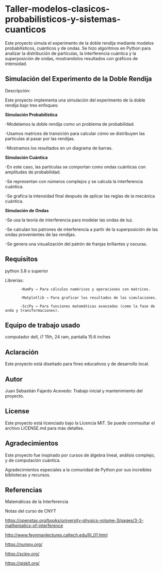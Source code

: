 # **Taller-modelos-clasicos-probabilisticos-y-sistemas-cuanticos**
Este proyecto simula el experimento de la doble rendija mediante modelos probabilísticos, cuánticos y de ondas. Se hizo algoritmos en Python para analizar la distribución de partículas, la interferencia cuántica y la superposición de ondas, mostrandolos resultados con gráficos de intensidad.

## **Simulación del Experimento de la Doble Rendija**

Descripción:

Este proyecto implementa una simulación del experimento de la doble rendija bajo tres enfoques:

**Simulación Probabilística**

-Modelamos la doble rendija como un problema de probabilidad.

-Usamos matrices de transición para calcular cómo se distribuyen las partículas al pasar por las rendijas.

-Mostramos los resultados en un diagrama de barras.

**Simulación Cuántica**

-En este caso, las partículas se comportan como ondas cuánticas con amplitudes de probabilidad.

-Se representan con números complejos y se calcula la interferencia cuántica.

-Se grafica la intensidad final después de aplicar las reglas de la mecánica cuántica.

**Simulación de Ondas**

-Se usa la teoría de interferencia para modelar las ondas de luz.

-Se calculan los patrones de interferencia a partir de la superposición de las ondas provenientes de las rendijas.

-Se genera una visualización del patrón de franjas brillantes y oscuras.

## **Requisitos**

python 3.8 o superior

Librerías: 

           -NumPy → Para cálculos numéricos y operaciones con matrices.

           -Matplotlib → Para graficar los resultados de las simulaciones.
           
           -SciPy → Para funciones matemáticas avanzadas (como la fase de onda y transformaciones).

## **Equipo de trabajo usado**

computador dell, i7 11th, 24 ram, pantalla 15.6 inches

## **Aclaración**
Este proyecto está diseñado para fines educativos y de desarrollo local.

## **Autor**
Juan Sebastián Fajardo Acevedo: Trabajo inicial y mantenimiento del proyecto.

## **License**

Este proyecto está licenciado bajo la Licencia MIT. Se puede conmsultar el archivo LICENSE.md para más detalles.

## **Agradecimientos**

Este proyecto fue inspirado por cursos de álgebra lineal, análisis complejo, y de computación cuántica.

Agradecimientos especiales a la comunidad de Python por sus increíbles bibliotecas y recursos.

## **Referencias**

Matemáticas de la Interferencia

Notas del curso de CNYT

https://openstax.org/books/university-physics-volume-3/pages/3-3-mathematics-of-interference

http://www.feynmanlectures.caltech.edu/III_01.html

https://numpy.org/

https://scipy.org/

https://qiskit.org/
